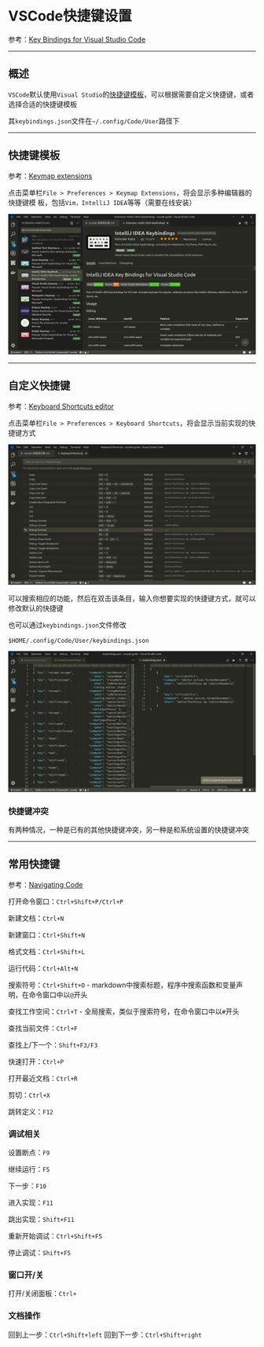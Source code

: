 # VSCode快捷键设置

参考：[Key Bindings for Visual Studio Code](https://code.visualstudio.com/docs/getstarted/keybindings)

---

## 概述

`VSCode`默认使用`Visual Studio`的[快捷键模板](https://github.com/zjZSTU/vscode-guide/blob/master/docs/source/ref/keyboard-shortcuts-windows.pdf)，可以根据需要自定义快捷键，或者选择合适的快捷键模板

其`keybindings.json`文件在`~/.config/Code/User`路径下

---

## 快捷键模板

参考：[Keymap extensions](https://code.visualstudio.com/docs/getstarted/keybindings#_keymap-extensions)

点击菜单栏`File > Preferences > Keymap Extensions`，将会显示多种编辑器的快捷键模
板，包括`Vim，IntelliJ IDEA`等等（需要在线安装）

![](./imgs/keymaps.png)

---

## 自定义快捷键

参考：[Keyboard Shortcuts editor](https://code.visualstudio.com/docs/getstarted/keybindings#_keyboard-shortcuts-editor)

点击菜单栏`File > Preferences > Keyboard Shortcuts`，将会显示当前实现的快捷键方式

![](./imgs/shortcuts.png)

可以搜索相应的功能，然后在双击该条目，输入你想要实现的快捷键方式，就可以修改默认的快捷键

也可以通过`keybindings.json`文件修改

    $HOME/.config/Code/User/keybindings.json

![](./imgs/keybindings.png)

### 快捷键冲突

有两种情况，一种是已有的其他快捷键冲突，另一种是和系统设置的快捷键冲突

---

## 常用快捷键

参考：[Navigating Code](https://code.visualstudio.com/docs/languages/cpp#_navigating-code)

打开命令窗口：`Ctrl+Shift+P/Ctrl+P`

新建文档：`Ctrl+N`

新建窗口：`Ctrl+Shift+N`

格式文档：`Ctrl+Shift+L`

运行代码：`Ctrl+Alt+N`

搜索符号：`Ctrl+Shift+O` - markdown中搜索标题，程序中搜索函数和变量声明，在命令窗口中以`@`开头

查找工作空间：`Ctrl+T` - 全局搜索，类似于搜索符号，在命令窗口中以`#`开头

查找当前文件：`Ctrl+F`

查找上/下一个：`Shift+F3/F3`

快速打开：`Ctrl+P`

打开最近文档：`Ctrl+R`

剪切：`Ctrl+X`

跳转定义：`F12`

### 调试相关

设置断点：`F9`

继续运行：`F5`

下一步：`F10`

进入实现：`F11`

跳出实现：`Shift+F11`

重新开始调试：`Ctrl+Shift+F5`

停止调试：`Shift+F5`

### 窗口开/关

打开/关闭面板：`Ctrl+`

### 文档操作

回到上一步：`Ctrl+Shift+left`
回到下一步：`Ctrl+Shift+right`
